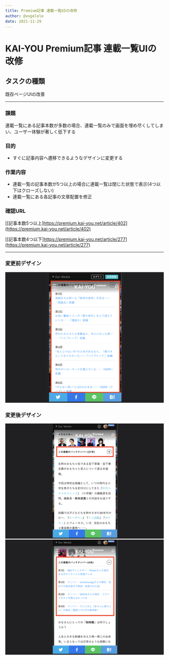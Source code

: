 ```yaml
---
title: Premium記事 連載一覧UIの改修
author: @vogelele
date: 2021-11-29
---
```


# KAI-YOU Premium記事 連載一覧UIの改修

## タスクの種類
既存ページUIの改善

---

### 課題
連載一覧にある記事本数が多数の場合、連載一覧のみで画面を埋め尽くしてしまい、ユーザー体験が著しく低下する

### 目的
- すぐに記事内容へ遷移できるようなデザインに変更する

### 作業内容
- 連載一覧の記事本数が5つ以上の場合に連載一覧は閉じた状態で表示(4つ以下はクローズしない)
- 連載一覧にある各記事の文章配置を修正

### 確認URL
[[記事本数5つ以上]https://premium.kai-you.net/article/402](https://premium.kai-you.net/article/402)

[[記事本数4つ以下]https://premium.kai-you.net/article/277](https://premium.kai-you.net/article/277)

---


### 変更前デザイン

![連載一覧デザイン変更前](./images/20211129-1.png)


### 変更後デザイン

![連載一覧 自動クローズ](./images/20211129-2.png)
![連載一覧 文章配置変更後](./images/20211129-3.png)
